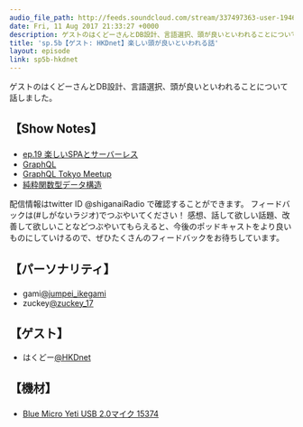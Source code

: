 ```yaml
---
audio_file_path: http://feeds.soundcloud.com/stream/337497363-user-194620696-sp5b-hkdnet.mp3
date: Fri, 11 Aug 2017 21:33:27 +0000
description: ゲストのはくどーさんとDB設計、言語選択、頭が良いといわれることについて話しました。
title: 'sp.5b【ゲスト: HKDnet】楽しい頭が良いといわれる話'
layout: episode
link: sp5b-hkdnet
---
```


<p><span>ゲストのはくどーさんとDB設計、言語選択、頭が良いといわれることについて話しました。</span></p>
<h2>
  <p>【Show Notes】</p>
</h2>
<ul>
  <li><a href="https://shiganai.org/ep/ep19-spa" target="_blank">ep.19 楽しいSPAとサーバーレス</a></li>
  <li><a href="http://graphql.org/" target="_blank">GraphQL</a></li>
  <li><a href="https://www.meetup.com/ja-JP/GraphQL-Tokyo/" target="_blank">GraphQL Tokyo Meetup</a></li>
  <li><a href="http://amzn.to/2vDQPNR" target="_blank">純粋関数型データ構造</a></li>
</ul>
<p><span>
  配信情報はtwitter ID @shiganaiRadio で確認することができます。
  フィードバックは(#しがないラジオ)でつぶやいてください！
  感想、話して欲しい話題、改善して欲しいことなどつぶやいてもらえると、今後のポッドキャストをより良いものにしていけるので、ぜひたくさんのフィードバックをお待ちしています。
</span></p>
<h2>
  <p>【パーソナリティ】</p>
</h2>
<ul>
  <li>gami<a href="https://twitter.com/search?q=%40jumpei_ikegami&src=typd&lang=ja" target="_blank">@jumpei_ikegami</a></li>
  <li>zuckey<a href="https://twitter.com/search?q=%40zuckey_17&src=typd&lang=ja" target="_blank">@zuckey_17</a></li>
</ul>
<h2>【ゲスト】</h2>
<ul>
  <li>はくどー<a href="https://twitter.com/HKDnet?lang=ja" target="_blank">@HKDnet</a></li>
</ul>
<h2>
  <p>【機材】</p>
</h2>
<ul>
    <li><a href="http://amzn.to/2tlkud3" target="_blank">Blue Micro Yeti USB 2.0マイク 15374</a></li>
</ul>
